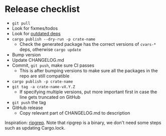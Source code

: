 # Release checklist

- `git pull`
- Look for fixmes/todos
- Look for [outdated deps](https://deps.rs/repo/github/martin-t/cvars)
- `cargo publish --dry-run -p crate-name`
  - Check the generated package has the correct versions of `cvars-*` deps, otherwise `cargo update`
- Bump version
- Update CHANGELOG.md
- Commit, `git push`, make sure CI passes
  - This is after bumping versions to make sure all the packages in the repo are still compatible
- `cargo publish -p crate-name`
- `git tag -a crate-name-vX.Y.Z`
  - If specifying multiple versions, put more important first in case the line gets truncated on GitHub
- `git push` the tag
- GitHub release
  - Copy relevant part of CHANGELOG.md to description

Inspiration: [ripgrep](https://github.com/BurntSushi/ripgrep/blob/master/RELEASE-CHECKLIST.md). Note that ripgrep is a binary, we don't need some steps such as updating Cargo.lock.
